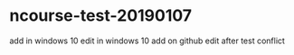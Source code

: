 # ncourse-test-20190107
add in windows 10
edit in windows 10
add on github
edit after
test conflict
